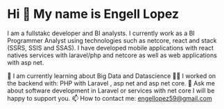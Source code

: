 Hi 👋 My name is Engell Lopez
================================

I am a fullstakc developer and BI analysts. I currently work as a BI Programmer Analyst using technologies such as netcore, react and stack (SSRS, SSIS and SSAS). I have developed mobile applications with react natives services with laravel/php and netcore as well as web applications with asp net.

🌱 I am currently learning about Big Data and Datascience
👨‍💻 I worked on the backend with: PHP with Laravel , asp net and asp net core.
💬 Ask me about software development in Laravel or services with net core I will be happy to support you.
📫 How to contact me: engellopez59@gmail.com
